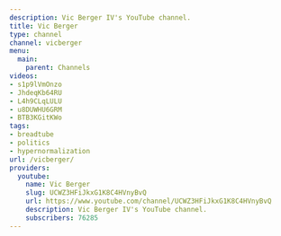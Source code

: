 ```yaml
---
description: Vic Berger IV's YouTube channel.
title: Vic Berger
type: channel
channel: vicberger
menu:
  main:
    parent: Channels
videos:
- s1p9lVmOnzo
- JhdeqKb64RU
- L4h9CLqLULU
- u8DUWHU6GRM
- BTB3KGitKWo
tags:
- breadtube
- politics
- hypernormalization
url: /vicberger/
providers:
  youtube:
    name: Vic Berger
    slug: UCWZ3HFiJkxG1K8C4HVnyBvQ
    url: https://www.youtube.com/channel/UCWZ3HFiJkxG1K8C4HVnyBvQ
    description: Vic Berger IV's YouTube channel.
    subscribers: 76285
---
```


